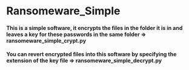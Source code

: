 # Ransomeware_Simple

#### This is a simple software, it encrypts the files in the folder it is in and leaves a key for these passwords in the same folder => ransomeware_simple_crypt.py

#### You can revert encrypted files into this software by specifying the extension of the key file => ransomeware_simple_decrypt.py 
